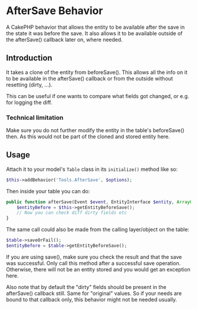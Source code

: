 # AfterSave Behavior

A CakePHP behavior that allows the entity to be available after the save in the state
it was before the save.
It also allows it to be available outside of the afterSave() callback later on, where needed.

## Introduction
It takes a clone of the entity from beforeSave(). This allows all the
info on it to be available in the afterSave() callback or from the outside without resetting (dirty, ...).

This can be useful if one wants to compare what fields got changed, or e.g. for logging the diff.

### Technical limitation
Make sure you do not further modify the entity in the table's beforeSave() then. As this would
not be part of the cloned and stored entity here.

## Usage
Attach it to your model's `Table` class in its `initialize()` method like so:
```php
$this->addBehavior('Tools.AfterSave', $options);
```

Then inside your table you can do:
```php
public function afterSave(Event $event, EntityInterface $entity, ArrayObject $options): void {
    $entityBefore = $this->getEntityBeforeSave();
    // Now you can check diff dirty fields etc
}
```

The same call could also be made from the calling layer/object on the table:
```php
$table->saveOrFail();
$entityBefore = $table->getEntityBeforeSave();
```

If you are using save(), make sure you check the result and that the save was successful.
Only call this method after a successful save operation.
Otherwise, there will not be an entity stored and you would get an exception here.

Also note that by default the "dirty" fields should be present in the afterSave() callback still.
Same for "original" values.
So if your needs are bound to that callback only, this behavior might not be needed usually.
